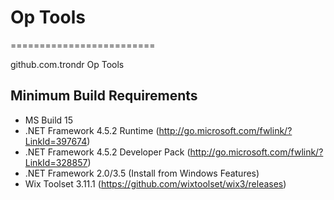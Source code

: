 # Op Tools
=========================

github.com.trondr Op Tools

## Minimum Build Requirements

* MS Build 15
* .NET Framework 4.5.2 Runtime (http://go.microsoft.com/fwlink/?LinkId=397674)
* .NET Framework 4.5.2 Developer Pack (http://go.microsoft.com/fwlink/?LinkId=328857)
* .NET Framework 2.0/3.5 (Install from Windows Features)
* Wix Toolset 3.11.1 (https://github.com/wixtoolset/wix3/releases)
